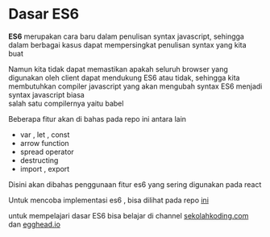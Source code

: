 # Dasar ES6
**ES6** merupakan cara baru dalam penulisan syntax javascript, sehingga dalam berbagai kasus dapat mempersingkat penulisan syntax yang kita buat  


Namun kita tidak dapat memastikan apakah seluruh browser yang digunakan oleh client dapat mendukung ES6 atau tidak, sehingga kita membutuhkan compiler javascript yang akan mengubah syntax ES6 menjadi syntax javascript biasa  
salah satu compilernya yaitu babel

Beberapa fitur akan di bahas pada repo ini antara lain 
- var , let , const
- arrow function
- spread operator
- destructing
- import , export

Disini akan dibahas penggunaan fitur es6 yang sering digunakan pada react 

Untuk mencoba implementasi es6 , bisa dilihat pada repo [ini](https://github.com/wrideveloper/workshop-babel-starter)

untuk mempelajari dasar ES6 bisa belajar di channel [sekolahkoding.com](https://www.youtube.com/playlist?list=PLCZlgfAG0GXBWhs2AwMdPyKtMG2cF4YSR) dan [egghead.io](https://egghead.io/courses/learn-es6-ecmascript-2015)
